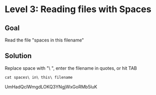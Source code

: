 # Level 3: Reading files with Spaces
## Goal
Read the file "spaces in this filename"
## Solution
Replace space with "\ ", enter the filename in quotes, or hit TAB
```cat "spaces in this filename"
cat spaces\ in\ this\ filename
```
UmHadQclWmgdLOKQ3YNgjWxGoRMb5luK